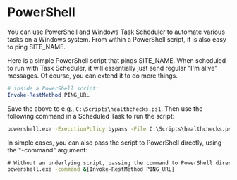# PowerShell

 You can use [PowerShell](https://msdn.microsoft.com/en-us/powershell/mt173057.aspx)
 and Windows Task Scheduler to automate various tasks on a Windows system.
 From within a PowerShell script, it is also easy to ping SITE_NAME.

Here is a simple PowerShell script that pings SITE_NAME. When scheduled to
run with Task Scheduler, it will essentially just send regular "I'm alive" messages.
Of course, you can extend it to do more things.

```powershell
# inside a PowerShell script:
Invoke-RestMethod PING_URL
```

Save the above to e.g., `C:\Scripts\healthchecks.ps1`.
Then use the following command in a Scheduled Task to run the script:

```bat
powershell.exe -ExecutionPolicy bypass -File C:\Scripts\healthchecks.ps1
```

In simple cases, you can also pass the script to PowerShell directly,
using the "-command" argument:

```bat
# Without an underlying script, passing the command to PowerShell directly:
powershell.exe -command &{Invoke-RestMethod PING_URL}
```
